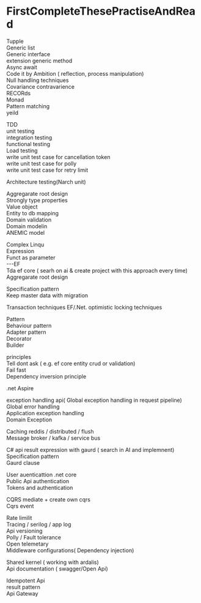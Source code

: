 # FirstCompleteThesePractiseAndRead

Tupple <br />
Generic list <br />
Generic interface <br />
extension generic method <br/>
Async await <br />
Code it by Ambition ( reflection, process manipulation) <br />
Null handling techniques <br />
Covariance contravarience <br />
RECORds <br />
Monad <br />
Pattern matching <br />
yeild <br />

TDD <br />
unit testing <br />
integration testing <br />
functional testing <br />
Load testing <br />
write unit test case for cancellation token<br />
write unit test case for polly <br />
write unit test case for retry limit<br />


Architecture testing(Narch unit) <br />

Aggregarate root design <br />
Strongly type properties <br />
Value object <br />
Entity to db mapping <br />
Domain validation <br />
Domain modelin <br />
ANEMIC model <br />


Complex Linqu <br />
Expression <br />
Funct as parameter <br />
---EF <br />
Tda ef core ( searh on ai & create project with this approach every time)<br />
Aggregarate root design <br />

Specification pattern <br />
Keep master data with migration <br />

Transaction techniques EF/.Net.
optimistic locking techniques <br/>

  Pattern <br />
Behaviour pattern <br />
Adapter pattern <br />
Decorator <br />
Builder <br />
 
  principles <br />
Tell dont ask ( e.g. ef core entity crud or validation)<br />
Fail fast <br />
Dependency inversion principle <br />


.net Aspire<br/>


 exception handling api( Global exception handling in request pipeline) <br/>
 Global error handling <br />
 Application exception handling <br />
 Domain Exception <br/>
 
  Caching reddis / distributed / flush <br />
 Message broker / kafka / service bus <br /> 
 
 C# api result expression with gaurd ( search in AI and implemnent) <br />
 Specification pattern <br />
 Gaurd clause <br/>

  User auenticattion .net core <br />
  Public Api authentication <br />
  Tokens and authentication <br />
 
  CQRS mediate + create own cqrs <br />
  Cqrs event <br />

  Rate limilit <br />
  Tracing / serilog / app log <br />
  Api versioning  <br />
  Polly / Fault tolerance <br />
  Open telemetary <br />
  Middleware configurations( Dependency injection) <br />
  
  Shared kernel ( working with ardalis) <br />
  Api documentation ( swagger/Open Api) <br />

   Idempotent Api <br />
result pattern <br />
Api Gateway
